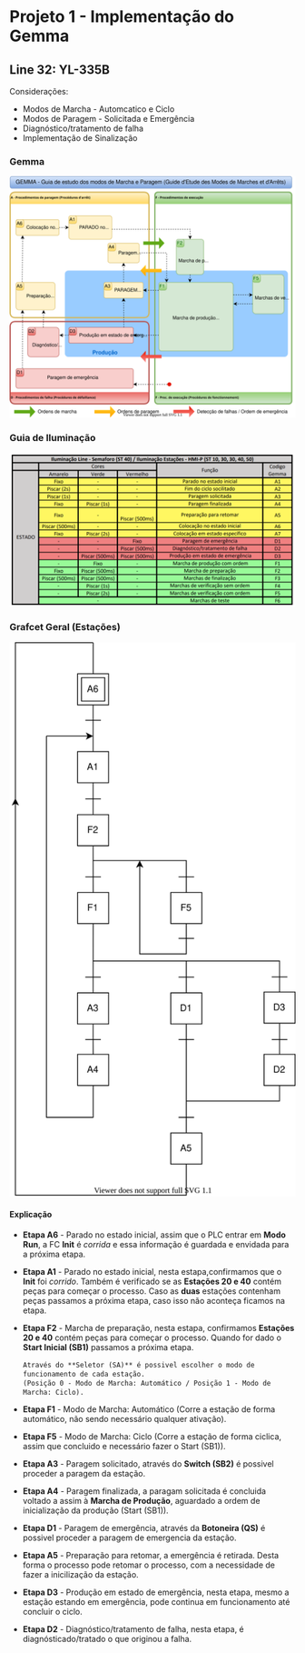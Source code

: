 # Projeto 1 - Implementação do Gemma
## Line 32: YL-335B

Considerações:
- Modos de Marcha - Automcatico e Ciclo
- Modos de Paragem - Solicitada e Emergência
- Diagnóstico/tratamento de falha
- Implementação de Sinalização

### Gemma

![](Gemma.svg)

### Guia de Iluminação 

![](Line32_Gemma_GI.PNG)

### Grafcet Geral (Estações)

![](Line32_Gemma.svg)

#### Explicação

- **Etapa A6** - Parado no estado inicial, assim que o PLC entrar em **Modo Run**, a FC **Init** é *corrida* e essa informação é guardada e envidada para a próxima etapa.

- **Etapa A1** - Parado no estado inicial, nesta estapa,confirmamos que o **Init** foi *corrido*. Também é verificado se as **Estações 20 e 40** contém peças para começar o processo. Caso as **duas** estações contenham peças passamos a próxima etapa, caso isso não aconteça ficamos na etapa. 

- **Etapa F2** - Marcha de preparação, nesta estapa, confirmamos **Estações 20 e 40** contém peças para começar o processo. Quando for dado o **Start Inicial (SB1)** passamos a próxima etapa.

      Através do **Seletor (SA)** é possivel escolher o modo de funcionamento de cada estação. 
      (Posição 0 - Modo de Marcha: Automático / Posição 1 - Modo de Marcha: Ciclo).

- **Etapa F1** - Modo de Marcha: Automático (Corre a estação de forma automático, não sendo necessário qualquer ativação).

- **Etapa F5** - Modo de Marcha: Ciclo (Corre a estação de forma ciclica, assim que concluido e necessário fazer o Start (SB1)).

- **Etapa A3** - Paragem solicitado, através do **Switch (SB2)** é possivel proceder a paragem da estação.

- **Etapa A4** - Paragem finalizada, a paragam solicitada é concluida voltado a assim à **Marcha de Produção**, aguardado a ordem de inicialização da produção (Start (SB1)).

- **Etapa D1** - Paragem de emergência, através da **Botoneira (QS)** é possivel proceder a paragem de emergencia da estação.

- **Etapa A5** - Preparação para retomar, a emergência é retirada. Desta forma o processo pode retomar o processo, com a necessidade de fazer a inicilização da estação.

- **Etapa D3** - Produção em estado de emergência, nesta etapa, mesmo a estação estando em emergência, pode continua em funcionamento até concluir o ciclo. 

- **Etapa D2** - Diagnóstico/tratamento de falha, nesta etapa, é diagnósticado/tratado o que originou a falha.
